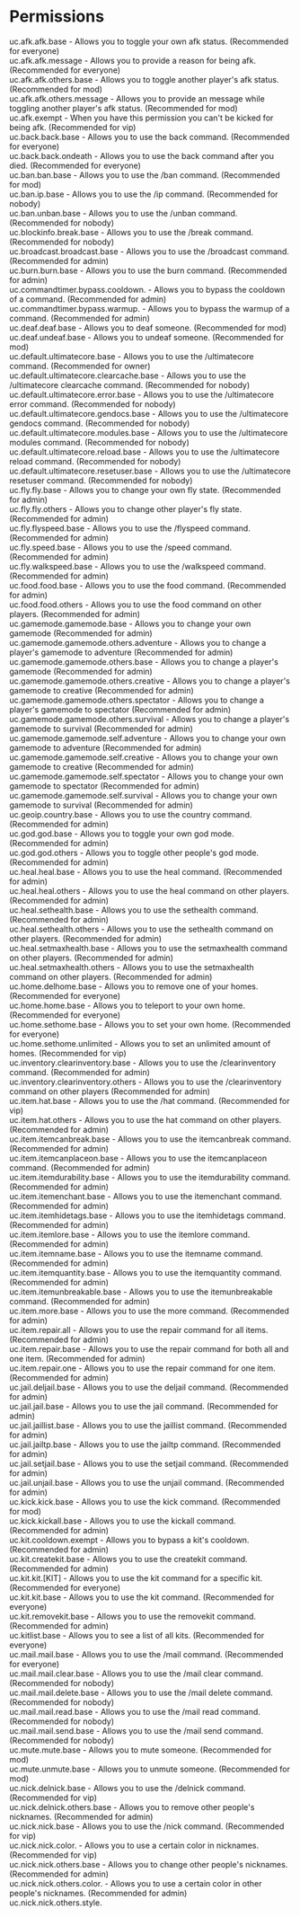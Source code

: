 Permissions
====

uc.afk.afk.base - Allows you to toggle your own afk status. (Recommended for everyone)<br>
uc.afk.afk.message - Allows you to provide a reason for being afk. (Recommended for everyone)<br>
uc.afk.afk.others.base - Allows you to toggle another player's afk status. (Recommended for mod)<br>
uc.afk.afk.others.message - Allows you to provide an message while toggling another player's afk status. (Recommended for mod)<br>
uc.afk.exempt - When you have this permission you can't be kicked for being afk. (Recommended for vip)<br>
uc.back.back.base - Allows you to use the back command. (Recommended for everyone)<br>
uc.back.back.ondeath - Allows you to use the back command after you died. (Recommended for everyone)<br>
uc.ban.ban.base - Allows you to use the /ban command. (Recommended for mod)<br>
uc.ban.ip.base - Allows you to use the /ip command. (Recommended for nobody)<br>
uc.ban.unban.base - Allows you to use the /unban command. (Recommended for nobody)<br>
uc.blockinfo.break.base - Allows you to use the /break command. (Recommended for nobody)<br>
uc.broadcast.broadcast.base - Allows you to use the /broadcast command. (Recommended for admin)<br>
uc.burn.burn.base - Allows you to use the burn command. (Recommended for admin)<br>
uc.commandtimer.bypass.cooldown.<Command> - Allows you to bypass the cooldown of a command. (Recommended for admin)<br>
uc.commandtimer.bypass.warmup.<Command> - Allows you to bypass the warmup of a command. (Recommended for admin)<br>
uc.deaf.deaf.base - Allows you to deaf someone. (Recommended for mod)<br>
uc.deaf.undeaf.base - Allows you to undeaf someone. (Recommended for mod)<br>
uc.default.ultimatecore.base - Allows you to use the /ultimatecore command. (Recommended for owner)<br>
uc.default.ultimatecore.clearcache.base - Allows you to use the /ultimatecore clearcache command. (Recommended for nobody)<br>
uc.default.ultimatecore.error.base - Allows you to use the /ultimatecore error command. (Recommended for nobody)<br>
uc.default.ultimatecore.gendocs.base - Allows you to use the /ultimatecore gendocs command. (Recommended for nobody)<br>
uc.default.ultimatecore.modules.base - Allows you to use the /ultimatecore modules command. (Recommended for nobody)<br>
uc.default.ultimatecore.reload.base - Allows you to use the /ultimatecore reload command. (Recommended for nobody)<br>
uc.default.ultimatecore.resetuser.base - Allows you to use the /ultimatecore resetuser command. (Recommended for nobody)<br>
uc.fly.fly.base - Allows you to change your own fly state. (Recommended for admin)<br>
uc.fly.fly.others - Allows you to change other player's fly state. (Recommended for admin)<br>
uc.fly.flyspeed.base - Allows you to use the /flyspeed command. (Recommended for admin)<br>
uc.fly.speed.base - Allows you to use the /speed command. (Recommended for admin)<br>
uc.fly.walkspeed.base - Allows you to use the /walkspeed command. (Recommended for admin)<br>
uc.food.food.base - Allows you to use the food command. (Recommended for admin)<br>
uc.food.food.others - Allows you to use the food command on other players. (Recommended for admin)<br>
uc.gamemode.gamemode.base - Allows you to change your own gamemode (Recommended for admin)<br>
uc.gamemode.gamemode.others.adventure - Allows you to change a player's gamemode to adventure (Recommended for admin)<br>
uc.gamemode.gamemode.others.base - Allows you to change a player's gamemode (Recommended for admin)<br>
uc.gamemode.gamemode.others.creative - Allows you to change a player's gamemode to creative (Recommended for admin)<br>
uc.gamemode.gamemode.others.spectator - Allows you to change a player's gamemode to spectator (Recommended for admin)<br>
uc.gamemode.gamemode.others.survival - Allows you to change a player's gamemode to survival (Recommended for admin)<br>
uc.gamemode.gamemode.self.adventure - Allows you to change your own gamemode to adventure (Recommended for admin)<br>
uc.gamemode.gamemode.self.creative - Allows you to change your own gamemode to creative (Recommended for admin)<br>
uc.gamemode.gamemode.self.spectator - Allows you to change your own gamemode to spectator (Recommended for admin)<br>
uc.gamemode.gamemode.self.survival - Allows you to change your own gamemode to survival (Recommended for admin)<br>
uc.geoip.country.base - Allows you to use the country command. (Recommended for admin)<br>
uc.god.god.base - Allows you to toggle your own god mode. (Recommended for admin)<br>
uc.god.god.others - Allows you to toggle other people's god mode. (Recommended for admin)<br>
uc.heal.heal.base - Allows you to use the heal command. (Recommended for admin)<br>
uc.heal.heal.others - Allows you to use the heal command on other players. (Recommended for admin)<br>
uc.heal.sethealth.base - Allows you to use the sethealth command. (Recommended for admin)<br>
uc.heal.sethealth.others - Allows you to use the sethealth command on other players. (Recommended for admin)<br>
uc.heal.setmaxhealth.base - Allows you to use the setmaxhealth command on other players. (Recommended for admin)<br>
uc.heal.setmaxhealth.others - Allows you to use the setmaxhealth command on other players. (Recommended for admin)<br>
uc.home.delhome.base - Allows you to remove one of your homes. (Recommended for everyone)<br>
uc.home.home.base - Allows you to teleport to your own home. (Recommended for everyone)<br>
uc.home.sethome.base - Allows you to set your own home. (Recommended for everyone)<br>
uc.home.sethome.unlimited - Allows you to set an unlimited amount of homes. (Recommended for vip)<br>
uc.inventory.clearinventory.base - Allows you to use the /clearinventory command. (Recommended for admin)<br>
uc.inventory.clearinventory.others - Allows you to use the /clearinventory command on other players (Recommended for admin)<br>
uc.item.hat.base - Allows you to use the /hat command. (Recommended for vip)<br>
uc.item.hat.others - Allows you to use the hat command on other players. (Recommended for admin)<br>
uc.item.itemcanbreak.base - Allows you to use the itemcanbreak command. (Recommended for admin)<br>
uc.item.itemcanplaceon.base - Allows you to use the itemcanplaceon command. (Recommended for admin)<br>
uc.item.itemdurability.base - Allows you to use the itemdurability command. (Recommended for admin)<br>
uc.item.itemenchant.base - Allows you to use the itemenchant command. (Recommended for admin)<br>
uc.item.itemhidetags.base - Allows you to use the itemhidetags command. (Recommended for admin)<br>
uc.item.itemlore.base - Allows you to use the itemlore command. (Recommended for admin)<br>
uc.item.itemname.base - Allows you to use the itemname command. (Recommended for admin)<br>
uc.item.itemquantity.base - Allows you to use the itemquantity command. (Recommended for admin)<br>
uc.item.itemunbreakable.base - Allows you to use the itemunbreakable command. (Recommended for admin)<br>
uc.item.more.base - Allows you to use the more command. (Recommended for admin)<br>
uc.item.repair.all - Allows you to use the repair command for all items. (Recommended for admin)<br>
uc.item.repair.base - Allows you to use the repair command for both all and one item. (Recommended for admin)<br>
uc.item.repair.one - Allows you to use the repair command for one item. (Recommended for admin)<br>
uc.jail.deljail.base - Allows you to use the deljail command. (Recommended for admin)<br>
uc.jail.jail.base - Allows you to use the jail command. (Recommended for admin)<br>
uc.jail.jaillist.base - Allows you to use the jaillist command. (Recommended for admin)<br>
uc.jail.jailtp.base - Allows you to use the jailtp command. (Recommended for admin)<br>
uc.jail.setjail.base - Allows you to use the setjail command. (Recommended for admin)<br>
uc.jail.unjail.base - Allows you to use the unjail command. (Recommended for admin)<br>
uc.kick.kick.base - Allows you to use the kick command. (Recommended for mod)<br>
uc.kick.kickall.base - Allows you to use the kickall command. (Recommended for admin)<br>
uc.kit.cooldown.exempt - Allows you to bypass a kit's cooldown. (Recommended for admin)<br>
uc.kit.createkit.base - Allows you to use the createkit command. (Recommended for admin)<br>
uc.kit.kit.[KIT] - Allows you to use the kit command for a specific kit. (Recommended for everyone)<br>
uc.kit.kit.base - Allows you to use the kit command. (Recommended for everyone)<br>
uc.kit.removekit.base - Allows you to use the removekit command. (Recommended for admin)<br>
uc.kitlist.base - Allows you to see a list of all kits. (Recommended for everyone)<br>
uc.mail.mail.base - Allows you to use the /mail command. (Recommended for everyone)<br>
uc.mail.mail.clear.base - Allows you to use the /mail clear command. (Recommended for nobody)<br>
uc.mail.mail.delete.base - Allows you to use the /mail delete command. (Recommended for nobody)<br>
uc.mail.mail.read.base - Allows you to use the /mail read command. (Recommended for nobody)<br>
uc.mail.mail.send.base - Allows you to use the /mail send command. (Recommended for nobody)<br>
uc.mute.mute.base - Allows you to mute someone. (Recommended for mod)<br>
uc.mute.unmute.base - Allows you to unmute someone. (Recommended for mod)<br>
uc.nick.delnick.base - Allows you to use the /delnick command. (Recommended for vip)<br>
uc.nick.delnick.others.base - Allows you to remove other people's nicknames. (Recommended for admin)<br>
uc.nick.nick.base - Allows you to use the /nick command. (Recommended for vip)<br>
uc.nick.nick.color.<COLOR> - Allows you to use a certain color in nicknames. (Recommended for vip)<br>
uc.nick.nick.others.base - Allows you to change other people's nicknames. (Recommended for admin)<br>
uc.nick.nick.others.color.<COLOR> - Allows you to use a certain color in other people's nicknames. (Recommended for admin)<br>
uc.nick.nick.others.style.<STYLE> - Allows you to use a certain style in other people's nicknames. (Recommended for admin)<br>
uc.nick.nick.style.<STYLE> - Allows you to use a certain style in nicknames. (Recommended for vip)<br>
uc.personalmessage.personalmessage.base - Allows you to send private messages to people. (Recommended for everyone)<br>
uc.personalmessage.reply.base - Allows you to reply to people's personal message using /reply. (Recommended for everyone)<br>
uc.playerinfo.list.base - Allows you to use the /list command. (Recommended for everyone)<br>
uc.playerinfo.list.seevanish - Allows you to see vanished players in the /list command (Recommended for mod)<br>
uc.playerinfo.ping.base - Allows you to use the /ping command. (Recommended for vip)<br>
uc.playerinfo.ping.others - Allows you to use the /ping command on other players. (Recommended for vip)<br>
uc.playerinfo.uuid.base - Allows you to use the /uuid command. (Recommended for mod)<br>
uc.random.random.base - Allows you to use the random command. (Recommended for everyone)<br>
uc.sign.signedit.base - Allows you to use the /signedit command. (Recommended for vip)<br>
uc.sign.warp.create - Permission to create warpsigns. (Recommended for admin)<br>
uc.sign.warp.destroy - Permission to destroy warpsigns. (Recommended for admin)<br>
uc.sign.warp.use - Permission to use warpsigns. (Recommended for everyone)<br>
uc.spawn.delfirstspawn.base - Allows you to delete the firstspawn command. (Recommended for admin)<br>
uc.spawn.delglobalspawn.base - Allows you to delete the globalspawn command. (Recommended for admin)<br>
uc.spawn.delgroupspawn.base - Allows you to delete the groupspawn command. (Recommended for admin)<br>
uc.spawn.firstspawn.base - Allows you to use the firstspawn command. (Recommended for admin)<br>
uc.spawn.firstspawn.others - Allows you to use the firstspawn command for other players. (Recommended for admin)<br>
uc.spawn.globalspawn.base - Allows you to use the globalspawn command. (Recommended for admin)<br>
uc.spawn.globalspawn.others - Allows you to use the globalspawn command for other players. (Recommended for admin)<br>
uc.spawn.groupspawn.base - Allows you to use the groupspawn command. (Recommended for admin)<br>
uc.spawn.groupspawn.group.<Group> - Allows you to use the groupspawn command for a certain group. (Recommended for admin)<br>
uc.spawn.groupspawn.others.base - Allows you to use the groupspawn command for other players. (Recommended for admin)<br>
uc.spawn.groupspawn.others.group.<Group> - Allows you to use the groupspawn command for a certain group for other players. (Recommended for admin)<br>
uc.spawn.setfirstspawn.base - Allows you to set the firstspawn command. (Recommended for admin)<br>
uc.spawn.setglobalspawn.base - Allows you to set the globalspawn command. (Recommended for admin)<br>
uc.spawn.setgroupspawn.base - Allows you to set the groupspawn command. (Recommended for admin)<br>
uc.spawn.spawn.base - Allows you to use the spawn command. (Recommended for everyone)<br>
uc.spawn.spawn.others - Allows you to use the spawn command for other players. (Recommended for admin)<br>
uc.spy.commandspy.base - Allows you to toggle whether your commandspy is enabled. (Recommended for mod)<br>
uc.spy.commandspy.others - Allows you to toggle whether someones commandspy is enabled. (Recommended for mod)<br>
uc.spy.commandspy.see - Allows you to see commandspy messages if your commandspy is toggled on. (Recommended for everyone)<br>
uc.spy.messagespy.base - Allows you to toggle whether your messagespy is enabled. (Recommended for mod)<br>
uc.spy.messagespy.others - Allows you to toggle whether someones messagespy is enabled. (Recommended for mod)<br>
uc.spy.messagespy.see - Allows you to see messagespy messages if your messagespy is toggled on. (Recommended for everyone)<br>
uc.sudo.sudo.base - Allows you to use the sudo command for both chatting and commands. (Recommended for admin)<br>
uc.sudo.sudo.chat - Allows you to use the sudo command to force chatting. (Recommended for admin)<br>
uc.sudo.sudo.command - Allows you to use the sudo command to force a command. (Recommended for admin)<br>
uc.teleport.biometeleport.base - Allows you to use the /biometeleport command. (Recommended for mod)<br>
uc.teleport.randomteleport.base - Allows you to use the /randomteleport command. (Recommended for mod)<br>
uc.teleport.safeexempt - Allows you to teleport players, even if it is unsafe. (Recommended for admin)<br>
uc.teleport.teleport.base - Allows you to use the teleport command to teleport yourself to someone else. (Recommended for admin)<br>
uc.teleport.teleport.coordinates - Allows you to use the teleport command to teleport yourself to certain coordinates. (Recommended for admin)<br>
uc.teleport.teleport.coordinates.others - Allows you to use the teleport command to teleport someone else to certain coordinates. (Recommended for admin)<br>
uc.teleport.teleport.others - Allows you to use the teleport command to teleport someone else to someone else. (Recommended for admin)<br>
uc.teleport.teleportaccept.base - Allows you to use the teleportaccept command (Recommended for everyone)<br>
uc.teleport.teleportall.base - Allows you to use the /teleportall command. (Recommended for admin)<br>
uc.teleport.teleportask.base - Allows you to use the teleportask command (Recommended for everyone)<br>
uc.teleport.teleportaskallhere.base - Allows you to use the /teleportaskallhere command. (Recommended for admin)<br>
uc.teleport.teleportaskhere.base - Allows you to use the teleportaskhere command (Recommended for everyone)<br>
uc.teleport.teleportdeny.base - Allows you to use the teleportdeny command (Recommended for everyone)<br>
uc.teleport.teleporthere.base - Allows you to use the /teleporthere command. (Recommended for admin)<br>
uc.teleport.top.base - Allows you to use the /top command. (Recommended for nobody)<br>
uc.time.time.add - Allows you to add a certain amount of ticks to the time (Recommended for admin)<br>
uc.time.time.add.base - Allows you to use the /time add command. (Recommended for nobody)<br>
uc.time.time.base - Allows you to use the /time command. (Recommended for nobody)<br>
uc.time.time.day - Allows you to set the time to day. (Recommended for admin)<br>
uc.time.time.day.base - Allows you to use the /time day command. (Recommended for nobody)<br>
uc.time.time.disable - Allows you to disable the daylight cycle. (Recommended for admin)<br>
uc.time.time.disable.base - Allows you to use the /time disable command. (Recommended for nobody)<br>
uc.time.time.enable - Allows you to enable the daylight cycle. (Recommended for admin)<br>
uc.time.time.enable.base - Allows you to use the /time enable command. (Recommended for nobody)<br>
uc.time.time.night - Allows you to set the time to night. (Recommended for admin)<br>
uc.time.time.night.base - Allows you to use the /time night command. (Recommended for nobody)<br>
uc.time.time.query - Allows you to use the base query command. (Recommended for admin)<br>
uc.time.time.query.base - Allows you to use the /time query command. (Recommended for nobody)<br>
uc.time.time.query.days - Allows you to query the amount of days that have passes in the server. (Recommended for admin)<br>
uc.time.time.query.daytime - Allows you to query how many ticks have passed since the last day change. (Recommended for admin)<br>
uc.time.time.query.formatted - Allows you to see the formatted time. (Recommended for everyone)<br>
uc.time.time.query.gametime - Allows you to use query how many ticks have passed in the server. (Recommended for admin)<br>
uc.time.time.set.base - Allows you to use the /time set command. (Recommended for nobody)<br>
uc.time.time.ticks - Allows you to set the time to a certain amount of ticks. (Recommended for admin)<br>
uc.ultimatecore.ultimatecore.base - Allows you to use the /ultimatecore command. (Recommended for owner)<br>
uc.vanish.vanish.base - Allows you to use the vanish command. (Recommended for everyone)<br>
uc.warp.delwarp.base - Allows you to remove a warp. (Recommended for admin)<br>
uc.warp.setwarp.base - Allows you to set a new warp. (Recommended for admin)<br>
uc.warp.warp.[WARP] - Allows you to use a certain warp. (Recommended for everyone)<br>
uc.warp.warp.base - Allows you to use the warp command. (Recommended for everyone)<br>
uc.warp.warplist.base - Allows you to see a list of all warps. (Recommended for everyone)<br>
uc.weather.weather.base - Allows you to use the base weather command. (Recommended for admin)<br>
uc.weather.weather.rain - Allows you to change the weather to rain. (Recommended for admin)<br>
uc.weather.weather.sun - Allows you to change the weather to sun. (Recommended for admin)<br>
uc.weather.weather.thunder - Allows you to change the weather to thunder. (Recommended for admin)<br>
uc.world.world.base - Allows you to use the /world command. (Recommended for admin)<br>
uc.world.world.create.base - Allows you to use the /world create command. (Recommended for nobody)<br>
uc.world.world.delete.base - Allows you to use the /world delete command. (Recommended for nobody)<br>
uc.world.world.disable.base - Allows you to use the /world disable command. (Recommended for nobody)<br>
uc.world.world.enable.base - Allows you to use the /world enable command. (Recommended for nobody)<br>
uc.world.world.gamerule.base - Allows you to use the /world gamerule command. (Recommended for nobody)<br>
uc.world.world.import.base - Allows you to use the /world import command. (Recommended for nobody)<br>
uc.world.world.info.base - Allows you to use the /world info command. (Recommended for nobody)<br>
uc.world.world.setdifficulty.base - Allows you to use the /world setdifficulty command. (Recommended for nobody)<br>
uc.world.world.setgamemode.base - Allows you to use the /world setgamemode command. (Recommended for nobody)<br>
uc.world.world.sethardcore.base - Allows you to use the /world sethardcore command. (Recommended for nobody)<br>
uc.world.world.setkeepspawnloaded.base - Allows you to use the /world setkeepspawnloaded command. (Recommended for nobody)<br>
uc.world.world.setloadonstartup.base - Allows you to use the /world setloadonstartup command. (Recommended for nobody)<br>
uc.world.world.setpvp.base - Allows you to use the /world setpvp command. (Recommended for nobody)<br>
uc.world.world.setworldspawn.base - Allows you to use the /world setworldspawn command. (Recommended for nobody)<br>
uc.world.world.teleport.base - Allows you to use the /world teleport command. (Recommended for nobody)<br>
uc.world.world.worlds.base - Allows you to use the /world worlds command. (Recommended for nobody)<br>
